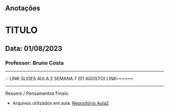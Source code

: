 ## Anotações

# TITULO

## Data: 01/08/2023

### Professor: Bruno Costa

---

💡 LINK SLIDES AULA 2 SEMANA 7 (01 AGOSTO)
LINK~~~~~~

---

Resumo / Pensamentos Finais:

- Arquivos utilizados em aula: [Repositório Aula2](https://github.com/vdr3w/aulasdevinhouse/tree/main/semana7/aula2)
